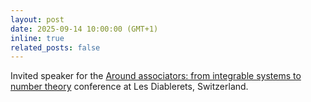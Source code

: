 ```yaml
---
layout: post
date: 2025-09-14 10:00:00 (GMT+1)
inline: true
related_posts: false
---
```


Invited speaker for the [Around associators: from integrable systems to number theory](https://swissmaprs.ch/events/around-associators-from-integrable-systems-to-number-theory/) conference at Les Diablerets, Switzerland.
